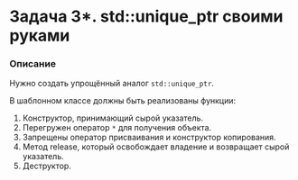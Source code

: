 # Задача 3*. std::unique_ptr своими руками

### Описание
Нужно создать упрощённый аналог `std::unique_ptr`.

В шаблонном классе должны быть реализованы функции:
1. Конструктор, принимающий сырой указатель.
2. Перегружен оператор `*` для получения объекта.
3. Запрещены оператор присваивания и конструктор копирования.
4. Метод release, который освобождает владение и возвращает сырой указатель.
5. Деструктор.
